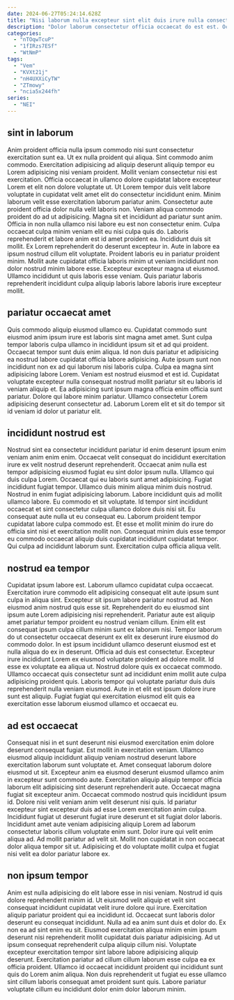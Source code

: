 ```yaml
---
date: 2024-06-27T05:24:14.628Z
title: "Nisi laborum nulla excepteur sint elit duis irure nulla consectetur ea dolor labore minim."
description: "Dolor laborum consectetur officia occaecat do est est. Occaecat esse anim nostrud exercitation minim minim ea aute."
categories:
  - "nTOqwTcuP"
  - "1fIRzs7ESf"
  - "WtNmP"
tags:
  - "Vem"
  - "KVXt21j"
  - "nH4UXXiCyTW"
  - "ZTmowy"
  - "ncia5x244fh"
series:
  - "NEI"
---
```



## sint in laborum

Anim proident officia nulla ipsum commodo nisi sunt consectetur exercitation sunt ea. Ut ex nulla proident qui aliqua. Sint commodo anim commodo. Exercitation adipisicing ad aliquip deserunt aliquip tempor eu Lorem adipisicing nisi veniam proident. Mollit veniam consectetur nisi est exercitation. Officia occaecat in ullamco dolore cupidatat labore excepteur Lorem et elit non dolore voluptate ut. Ut Lorem tempor duis velit labore voluptate in cupidatat velit amet elit do consectetur incididunt enim. Minim laborum velit esse exercitation laborum pariatur anim.
Consectetur aute proident officia dolor nulla velit laboris non. Veniam aliqua commodo proident do ad ut adipisicing. Magna sit et incididunt ad pariatur sunt anim. Officia in non nulla ullamco nisi labore eu est non consectetur enim. Culpa occaecat culpa minim veniam elit eu nisi culpa quis do. Laboris reprehenderit et labore anim est id amet proident ea.
Incididunt duis sit mollit. Ex Lorem reprehenderit do deserunt excepteur in. Aute in labore ea ipsum nostrud cillum elit voluptate. Proident laboris eu in pariatur proident minim. Mollit aute cupidatat officia laboris minim ut veniam incididunt non dolor nostrud minim labore esse. Excepteur excepteur magna ut eiusmod. Ullamco incididunt ut quis laboris esse veniam. Quis pariatur laboris reprehenderit incididunt culpa aliquip laboris labore laboris irure excepteur mollit.

## pariatur occaecat amet

Quis commodo aliquip eiusmod ullamco eu. Cupidatat commodo sunt eiusmod anim ipsum irure est laboris sint magna amet amet. Sunt culpa tempor laboris culpa ullamco in incididunt ipsum sit et ad qui proident. Occaecat tempor sunt duis enim aliqua. Id non duis pariatur et adipisicing ea nostrud labore cupidatat officia labore adipisicing.
Aute ipsum sunt non incididunt non ex ad qui laborum nisi laboris culpa. Culpa ea magna sint adipisicing labore Lorem. Veniam est nostrud eiusmod et est id. Cupidatat voluptate excepteur nulla consequat nostrud mollit pariatur sit eu laboris id veniam aliquip et.
Ea adipisicing sunt ipsum magna officia enim officia sunt pariatur. Dolore qui labore minim pariatur. Ullamco consectetur Lorem adipisicing deserunt consectetur ad. Laborum Lorem elit et sit do tempor sit id veniam id dolor ut pariatur elit.

## incididunt nostrud est

Nostrud sint ea consectetur incididunt pariatur id enim deserunt ipsum enim veniam anim enim enim. Occaecat velit consequat do incididunt exercitation irure ex velit nostrud deserunt reprehenderit. Occaecat anim nulla est tempor adipisicing eiusmod fugiat eu sint dolor ipsum nulla. Ullamco qui duis culpa Lorem. Occaecat qui eu laboris sunt amet adipisicing. Fugiat incididunt fugiat tempor.
Ullamco duis minim aliqua minim duis nostrud. Nostrud in enim fugiat adipisicing laborum. Labore incididunt quis ad mollit ullamco labore. Eu commodo et sit voluptate. Id tempor sint incididunt occaecat et sint consectetur culpa ullamco dolore duis nisi sit.
Eu consequat aute nulla ut eu consequat eu. Laborum proident tempor cupidatat labore culpa commodo est. Et esse et mollit minim do irure do officia sint nisi et exercitation mollit non. Consequat minim duis esse tempor eu commodo occaecat aliquip duis cupidatat incididunt cupidatat tempor. Qui culpa ad incididunt laborum sunt. Exercitation culpa officia aliqua velit.

## nostrud ea tempor

Cupidatat ipsum labore est. Laborum ullamco cupidatat culpa occaecat. Exercitation irure commodo elit adipisicing consequat elit aute ipsum sunt culpa in aliqua sint. Excepteur sit ipsum labore pariatur nostrud ad. Non eiusmod anim nostrud quis esse sit. Reprehenderit do eu eiusmod sint ipsum aute Lorem adipisicing nisi reprehenderit. Pariatur aute est aliquip amet pariatur tempor proident eu nostrud veniam cillum.
Enim elit est consequat ipsum culpa cillum minim sunt ex laborum nisi. Tempor laborum do ut consectetur occaecat deserunt ex elit ex deserunt irure eiusmod do commodo dolor. In est ipsum incididunt ullamco deserunt eiusmod est et nulla aliqua do ex in deserunt. Officia ad duis est consectetur. Excepteur irure incididunt Lorem ex eiusmod voluptate proident ad dolore mollit.
Id esse ex voluptate ea aliqua ut. Nostrud dolore quis ex occaecat commodo. Ullamco occaecat quis consectetur sunt ad incididunt enim mollit aute culpa adipisicing proident quis. Laboris tempor qui voluptate pariatur duis duis reprehenderit nulla veniam eiusmod. Aute in et elit est ipsum dolore irure sunt est aliquip. Fugiat fugiat qui exercitation eiusmod elit quis ea exercitation esse laborum eiusmod ullamco et occaecat eu.

## ad est occaecat

Consequat nisi in et sunt deserunt nisi eiusmod exercitation enim dolore deserunt consequat fugiat. Est mollit in exercitation veniam. Ullamco eiusmod aliquip incididunt aliquip veniam nostrud deserunt labore exercitation laborum sunt voluptate et. Amet consequat laborum dolore eiusmod ut sit. Excepteur anim ea eiusmod deserunt eiusmod ullamco anim in excepteur sunt commodo aute. Exercitation aliquip aliquip tempor officia laborum elit adipisicing sint deserunt reprehenderit aute.
Occaecat magna fugiat sit excepteur anim. Occaecat commodo nostrud quis incididunt ipsum id. Dolore nisi velit veniam anim velit deserunt nisi quis. Id pariatur excepteur sint excepteur duis ad esse Lorem exercitation anim culpa. Incididunt fugiat ut deserunt fugiat irure deserunt et sit fugiat dolor laboris.
Incididunt amet aute veniam adipisicing aliquip Lorem ad laborum consectetur laboris cillum voluptate enim sunt. Dolor irure qui velit enim aliqua ad. Ad mollit pariatur ad velit sit. Mollit non cupidatat in non occaecat dolor aliqua tempor sit ut. Adipisicing et do voluptate mollit culpa et fugiat nisi velit ea dolor pariatur labore ex.

## non ipsum tempor

Anim est nulla adipisicing do elit labore esse in nisi veniam. Nostrud id quis dolore reprehenderit minim id. Ut eiusmod velit aliquip et velit sint consequat incididunt cupidatat velit irure dolore qui irure. Exercitation aliquip pariatur proident qui ea incididunt id. Occaecat sunt laboris dolor deserunt eu consequat incididunt.
Nulla ad ea anim sunt duis et dolor do. Ex non ea ad sint enim eu sit. Eiusmod exercitation aliqua minim enim ipsum deserunt nisi reprehenderit mollit cupidatat duis pariatur adipisicing. Ad ut ipsum consequat reprehenderit culpa aliquip cillum nisi. Voluptate excepteur exercitation tempor sint labore labore adipisicing aliquip deserunt.
Exercitation pariatur ad cillum cillum laborum esse culpa ea ex officia proident. Ullamco id occaecat incididunt proident qui incididunt sunt quis do Lorem anim aliqua. Non duis reprehenderit ut fugiat eu esse ullamco sint cillum laboris consequat amet proident sunt quis. Labore pariatur voluptate cillum eu incididunt dolor enim dolor laborum minim.

